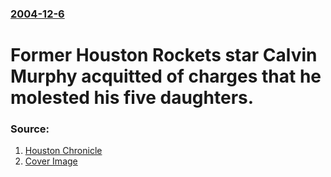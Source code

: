 ### [2004-12-6](/news/2004/12/6/index.md)

#  Former Houston Rockets star Calvin Murphy acquitted of charges that he molested his five daughters. 




### Source:

1. [Houston Chronicle](http://www.chron.com/cs/CDA/ssistory.mpl/front/2934203)
1. [Cover Image](http://www.chron.com/img/pages/article/opengraph_default.jpg)
